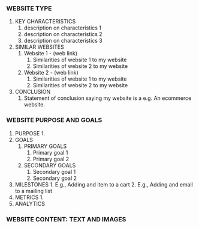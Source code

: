 ### WEBSITE TYPE ###

1. KEY CHARACTERISTICS
    1. description on characteristics 1
    2. description on characteristics 2
    3. description on characteristics 3
2. SIMILAR WEBSITES
    1. Website 1 - (web link)
        1. Similarities of website 1 to my website
        2. Similarities of website 2 to my website
    2. Website 2 - (web link)
        1. Similarities of website 1 to my website
        2. Similarities of website 2 to my website
3. CONCLUSION
    1. Statement of conclusion saying my website is a e.g. An ecommerce website.

### WEBSITE PURPOSE AND GOALS ###

1. PURPOSE
        1. 
2. GOALS
    1. PRIMARY GOALS
        1. Primary goal 1
        2. Primary goal 2
    2. SECONDARY GOALS
        1. Secondary goal 1
        2. Secondary goal 2
3. MILESTONES
        1. E.g., Adding and item to a cart
        2. E.g., Adding and email to a mailing list
4. METRICS
        1. 
5. ANALYTICS

### WEBSITE CONTENT: TEXT AND IMAGES ###


